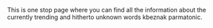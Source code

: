 This is one stop page where you can find all the information about the currently trending and hitherto unknown words kbeznak parmatonic.
